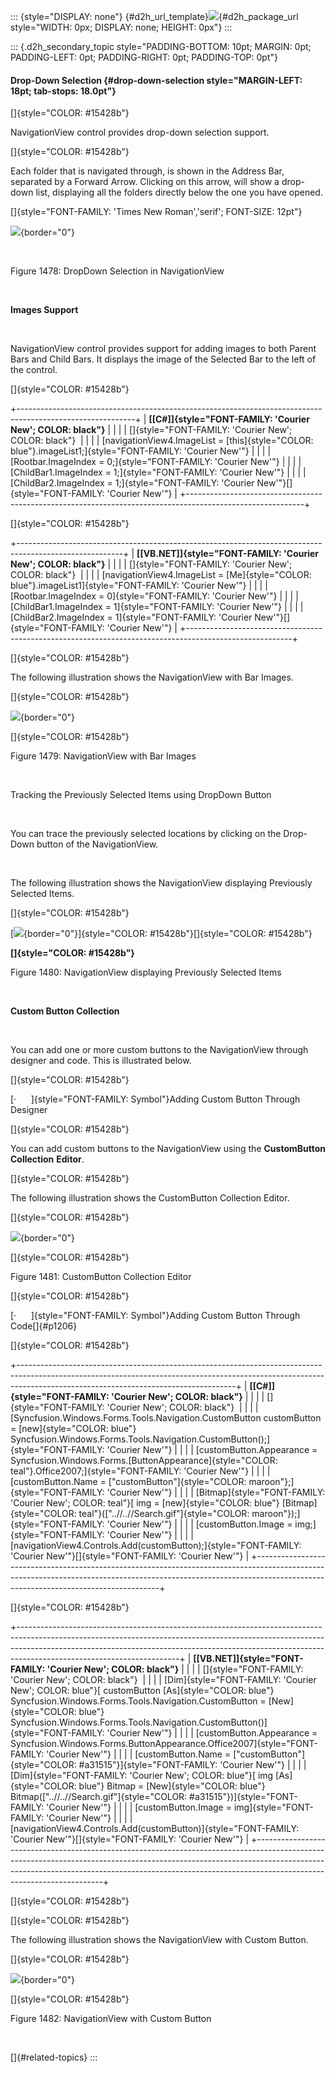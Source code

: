 ::: {style="DISPLAY: none"}
[](ms-xhelp:///?Id=d2h_url_template){#d2h_url_template}![](!package_url!){#d2h_package_url style="WIDTH: 0px; DISPLAY: none; HEIGHT: 0px"}
:::

::: {.d2h_secondary_topic style="PADDING-BOTTOM: 10pt; MARGIN: 0pt; PADDING-LEFT: 0pt; PADDING-RIGHT: 0pt; PADDING-TOP: 0pt"}
#### Drop-Down Selection {#drop-down-selection style="MARGIN-LEFT: 18pt; tab-stops: 18.0pt"}

[]{style="COLOR: #15428b"} 

NavigationView control provides drop-down selection support.

[]{style="COLOR: #15428b"} 

Each folder that is navigated through, is shown in the Address Bar, separated by a Forward Arrow. Clicking on this arrow, will show a drop-down list, displaying all the folders directly below the one you have opened.

[]{style="FONT-FAMILY: 'Times New Roman','serif'; FONT-SIZE: 12pt"} 

![](ImagesExt/image76_1458.jpg){border="0"}

 

Figure 1478: DropDown Selection in NavigationView

 

**Images Support**

 

NavigationView control provides support for adding images to both Parent Bars and Child Bars. It displays the image of the Selected Bar to the left of the control.

[]{style="COLOR: #15428b"} 

+-----------------------------------------------------------------------------------------------------------+
| **[\[C#\]]{style="FONT-FAMILY: 'Courier New'; COLOR: black"}**                                            |
|                                                                                                           |
| []{style="FONT-FAMILY: 'Courier New'; COLOR: black"}                                                      |
|                                                                                                           |
| [navigationView4.ImageList = [this]{style="COLOR: blue"}.imageList1;]{style="FONT-FAMILY: 'Courier New'"} |
|                                                                                                           |
| [Rootbar.ImageIndex = 0;]{style="FONT-FAMILY: 'Courier New'"}                                             |
|                                                                                                           |
| [ChildBar1.ImageIndex = 1;]{style="FONT-FAMILY: 'Courier New'"}                                           |
|                                                                                                           |
| [ChildBar2.ImageIndex = 1;]{style="FONT-FAMILY: 'Courier New'"}[]{style="FONT-FAMILY: 'Courier New'"}     |
+-----------------------------------------------------------------------------------------------------------+

[]{style="COLOR: #15428b"} 

+--------------------------------------------------------------------------------------------------------+
| **[\[VB.NET\]]{style="FONT-FAMILY: 'Courier New'; COLOR: black"}**                                     |
|                                                                                                        |
| []{style="FONT-FAMILY: 'Courier New'; COLOR: black"}                                                   |
|                                                                                                        |
| [navigationView4.ImageList = [Me]{style="COLOR: blue"}.imageList1]{style="FONT-FAMILY: 'Courier New'"} |
|                                                                                                        |
| [Rootbar.ImageIndex = 0]{style="FONT-FAMILY: 'Courier New'"}                                           |
|                                                                                                        |
| [ChildBar1.ImageIndex = 1]{style="FONT-FAMILY: 'Courier New'"}                                         |
|                                                                                                        |
| [ChildBar2.ImageIndex = 1]{style="FONT-FAMILY: 'Courier New'"}[]{style="FONT-FAMILY: 'Courier New'"}   |
+--------------------------------------------------------------------------------------------------------+

[]{style="COLOR: #15428b"} 

The following illustration shows the NavigationView with Bar Images.

[]{style="COLOR: #15428b"} 

![](ImagesExt/image76_1459.jpg){border="0"}

[]{style="COLOR: #15428b"} 

Figure 1479: NavigationView with Bar Images

 

Tracking the Previously Selected Items using DropDown Button

 

You can trace the previously selected locations by clicking on the Drop-Down button of the NavigationView.

 

The following illustration shows the NavigationView displaying Previously Selected Items.

[]{style="COLOR: #15428b"} 

[![](ImagesExt/image76_1460.jpg){border="0"}]{style="COLOR: #15428b"}[]{style="COLOR: #15428b"}

**[]{style="COLOR: #15428b"}** 

Figure 1480: NavigationView displaying Previously Selected Items

 

**Custom Button Collection**

 

You can add one or more custom buttons to the NavigationView through designer and code. This is illustrated below.

[]{style="COLOR: #15428b"} 

[·      ]{style="FONT-FAMILY: Symbol"}Adding Custom Button Through Designer

[]{style="COLOR: #15428b"} 

You can add custom buttons to the NavigationView using the **CustomButton Collection** **Editor**.

[]{style="COLOR: #15428b"} 

The following illustration shows the CustomButton Collection Editor.

[]{style="COLOR: #15428b"} 

![](ImagesExt/image76_1461.jpg){border="0"}

[]{style="COLOR: #15428b"} 

Figure 1481: CustomButton Collection Editor

[]{style="COLOR: #15428b"} 

[·      ]{style="FONT-FAMILY: Symbol"}Adding Custom Button Through Code[]{#p1206}

[]{style="COLOR: #15428b"} 

+------------------------------------------------------------------------------------------------------------------------------------------------------------------------------------------------------------------+
| **[\[C#\]]{style="FONT-FAMILY: 'Courier New'; COLOR: black"}**                                                                                                                                                   |
|                                                                                                                                                                                                                  |
| []{style="FONT-FAMILY: 'Courier New'; COLOR: black"}                                                                                                                                                             |
|                                                                                                                                                                                                                  |
| [Syncfusion.Windows.Forms.Tools.Navigation.CustomButton customButton = [new]{style="COLOR: blue"} Syncfusion.Windows.Forms.Tools.Navigation.CustomButton();]{style="FONT-FAMILY: 'Courier New'"}                 |
|                                                                                                                                                                                                                  |
| [customButton.Appearance = Syncfusion.Windows.Forms.[ButtonAppearance]{style="COLOR: teal"}.Office2007;]{style="FONT-FAMILY: 'Courier New'"}                                                                     |
|                                                                                                                                                                                                                  |
| [customButton.Name = [\"customButton\"]{style="COLOR: maroon"};]{style="FONT-FAMILY: 'Courier New'"}                                                                                                             |
|                                                                                                                                                                                                                  |
| [Bitmap]{style="FONT-FAMILY: 'Courier New'; COLOR: teal"}[ img = [new]{style="COLOR: blue"} [Bitmap]{style="COLOR: teal"}([\"..//..//Search.gif\"]{style="COLOR: maroon"});]{style="FONT-FAMILY: 'Courier New'"} |
|                                                                                                                                                                                                                  |
| [customButton.Image = img;]{style="FONT-FAMILY: 'Courier New'"}                                                                                                                                                  |
|                                                                                                                                                                                                                  |
| [navigationView4.Controls.Add(customButton);]{style="FONT-FAMILY: 'Courier New'"}[]{style="FONT-FAMILY: 'Courier New'"}                                                                                          |
+------------------------------------------------------------------------------------------------------------------------------------------------------------------------------------------------------------------+

[]{style="COLOR: #15428b"} 

+----------------------------------------------------------------------------------------------------------------------------------------------------------------------------------------------------------------------------------------------------------------------------------+
| **[\[VB.NET\]]{style="FONT-FAMILY: 'Courier New'; COLOR: black"}**                                                                                                                                                                                                               |
|                                                                                                                                                                                                                                                                                  |
| []{style="FONT-FAMILY: 'Courier New'; COLOR: black"}                                                                                                                                                                                                                             |
|                                                                                                                                                                                                                                                                                  |
| [Dim]{style="FONT-FAMILY: 'Courier New'; COLOR: blue"}[ customButton [As]{style="COLOR: blue"} Syncfusion.Windows.Forms.Tools.Navigation.CustomButton = [New]{style="COLOR: blue"} Syncfusion.Windows.Forms.Tools.Navigation.CustomButton()]{style="FONT-FAMILY: 'Courier New'"} |
|                                                                                                                                                                                                                                                                                  |
| [customButton.Appearance = Syncfusion.Windows.Forms.ButtonAppearance.Office2007]{style="FONT-FAMILY: 'Courier New'"}                                                                                                                                                             |
|                                                                                                                                                                                                                                                                                  |
| [customButton.Name = [\"customButton\"]{style="COLOR: #a31515"}]{style="FONT-FAMILY: 'Courier New'"}                                                                                                                                                                             |
|                                                                                                                                                                                                                                                                                  |
| [Dim]{style="FONT-FAMILY: 'Courier New'; COLOR: blue"}[ img [As]{style="COLOR: blue"} Bitmap = [New]{style="COLOR: blue"} Bitmap([\"..//..//Search.gif\"]{style="COLOR: #a31515"})]{style="FONT-FAMILY: 'Courier New'"}                                                          |
|                                                                                                                                                                                                                                                                                  |
| [customButton.Image = img]{style="FONT-FAMILY: 'Courier New'"}                                                                                                                                                                                                                   |
|                                                                                                                                                                                                                                                                                  |
| [navigationView4.Controls.Add(customButton)]{style="FONT-FAMILY: 'Courier New'"}[]{style="FONT-FAMILY: 'Courier New'"}                                                                                                                                                           |
+----------------------------------------------------------------------------------------------------------------------------------------------------------------------------------------------------------------------------------------------------------------------------------+

[]{style="COLOR: #15428b"} 

[]{style="COLOR: #15428b"} 

The following illustration shows the NavigationView with Custom Button.

[]{style="COLOR: #15428b"} 

![](ImagesExt/image76_1462.jpg){border="0"}

[]{style="COLOR: #15428b"} 

Figure 1482: NavigationView with Custom Button

 

[]{#related-topics}
:::
